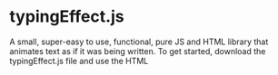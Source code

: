 # typingEffect.js
A small, super-easy to use, functional, pure JS and HTML library that animates text as if it was being written.
To get started, download the typingEffect.js file and use the HTML <script> tag to import it. <b>You also require the jQuery library!</b>

A list of attributes you can give elements that you want to animate is below:
 - <b>addTypingEffect</b>: required for all elements that you would like the text inside to be animated. Don't worry, \<br>s are taken into account! This attribute does not need a value.
 - <b>typingSpeed</b>: required for all elements that use the 'addTypingEffect' attribute. A string ("") that contains a float. It is how long <i>in seconds</i> the pause between letters should be. Example: \<p typingSpeed="0.5">\</p>
 - <b>typingLoop</b>: required for all elements that use the 'addTypingEffect' attribute. A string ("") that contains either 'false' or how long <i>in seconds</i> the pause between each loop should be. Example: \<p typingLoop="2">\</p> or \<p typingLoop="false">\</p>
 - <b>typingKeepHeight</b>: required for all elements that use the 'addTypingEffect' attribute. A string ("") that contains a boolean. On multiline text, other elements beneath will move up and down when text is written, if this value is false. By making this value 'true', this library will calculate the space needed and ensure that elements beneath will not move about. Recommended for multiline text. Example: \<p typingKeepHeight="true">\</p> or \<p typingKeepHeight="false">\</p>
 - <b>typingStopAllow</b>: required for all elements that use the 'addTypingEffect' attribute. A string ("") that contains a boolean. Dictates wether JavaScript is allowed to stop this elements animation. Explained more below...

Text inside the element is animated, and \<br>s are rendered as they should be. <b>Other child tags/elements will be written out!</b>

<b>How to use JavaScript with this libray</b>:
<br>You must keep the 'window' objects: animateData, i, clock & outerClock free from use throughout your JavaScript. You must have the jQuery library installed.
<br>To kick off the animations, call typeWrite(). This will immediately start all typing animations with their options.
<br>To stop <i>one elements animation</i>, if you need to change the content for example (attempting to change innerHTML without stopping the animation will result in the new text being overridden), use the removeAttribute() function to remove the 'addTypingEffect' attribute from the element you want to stop. If the 'typingStopAllow' is set to false, the typing animation will not stop. If it is set to true, then the typing will stop. A function called 'typingEffectStopped(element)' will be attemepted to be called, and if it exists, 'element' becomes the HTML element that the typing has stopped in. If it does not exist, nothing will happen. <i>Do not attempt to change any innerHTML of an animated element outside of this function. By writing innerHTML in this function, it is definite that the changes will be kept.</i>. If you need to deal with more than one stoppage, use an if statement to compare the 'element'. An example usage to change what is typed is below:
<br><code>element.innerHTML = "New Text";
			document.getElementById(element["id"]).setAttribute("addTypingEffect","");
			typeWrite();</code>.<br><br>Thanks for using this library!
